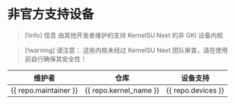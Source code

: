 # 非官方支持设备

>[!info] 信息
> 由其他开发者维护的支持 KernelSU Next 的非 GKI 设备内核

>[!warning] 请注意：
> 这些内核未经过 KernelSU Next 团队审查，请在使用前自行确保其安全性！

<script setup>
import data from '../repos.json'
</script>

<table>
   <thead>
      <tr>
         <th>维护者</th>
         <th>仓库</th>
         <th>设备支持</th>
      </tr>
   </thead>
   <tbody>
    <tr v-for="repo in data" :key="repo.devices">
        <td><a :href="repo.maintainer_link" target="_blank" rel="noreferrer">{{ repo.maintainer }}</a></td>
        <td><a :href="repo.kernel_link" target="_blank" rel="noreferrer">{{ repo.kernel_name }}</a></td>
        <td>{{ repo.devices }}</td>
    </tr>
   </tbody>
</table>